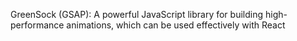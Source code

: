 GreenSock (GSAP): A powerful JavaScript library for building high-performance animations, which can be used effectively with React